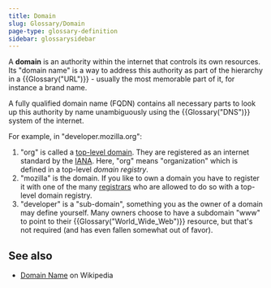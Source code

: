 ```yaml
---
title: Domain
slug: Glossary/Domain
page-type: glossary-definition
sidebar: glossarysidebar
---
```



A **domain** is an authority within the internet that controls its own resources. Its "domain name" is a way to address this authority as part of the hierarchy in a {{Glossary("URL")}} - usually the most memorable part of it, for instance a brand name.

A fully qualified domain name (FQDN) contains all necessary parts to look up this authority by name unambiguously using the {{Glossary("DNS")}} system of the internet.

For example, in "developer.mozilla.org":

1. "org" is called a [top-level domain](https://en.wikipedia.org/wiki/Top-level_domain). They are registered as an internet standard by the [IANA](https://en.wikipedia.org/wiki/Internet_Assigned_Numbers_Authority). Here, "org" means "organization" which is defined in a top-level _domain registry_.
2. "mozilla" is the domain. If you like to own a domain you have to register it with one of the many [registrars](https://en.wikipedia.org/wiki/Domain_name_registrar) who are allowed to do so with a top-level domain registry.
3. "developer" is a "sub-domain", something you as the owner of a domain may define yourself. Many owners choose to have a subdomain "www" to point to their {{Glossary("World_Wide_Web")}} resource, but that's not required (and has even fallen somewhat out of favor).

## See also

- [Domain Name](https://en.wikipedia.org/wiki/Domain_name) on Wikipedia
